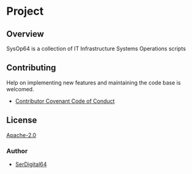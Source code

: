 # Project

## Overview

SysOp64 is a collection of IT Infrastructure Systems Operations scripts

## Contributing

Help on implementing new features and maintaining the code base is welcomed.

- [Contributor Covenant Code of Conduct](https://github.com/automation64/sysop64/blob/main/CODE_OF_CONDUCT.md)

## License

[Apache-2.0](https://www.apache.org/licenses/LICENSE-2.0.txt)

### Author

- [SerDigital64](https://github.com/serdigital64)
